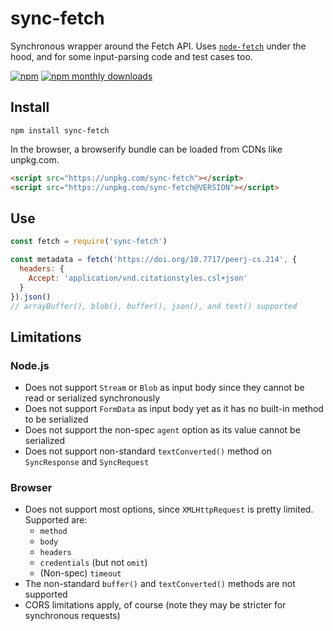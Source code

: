 # sync-fetch
Synchronous wrapper around the Fetch API. Uses [`node-fetch`](https://github.com/bitinn/node-fetch) under the hood, and for some input-parsing code and test cases too.

[![npm](https://img.shields.io/npm/v/sync-fetch?style=flat-square)](https://npmjs.com/package/sync-fetch)
[![npm monthly downloads](https://img.shields.io/npm/dm/sync-fetch?style=flat-square)](https://npm-stat.com/charts.html?package=sync-fetch)

## Install

    npm install sync-fetch

In the browser, a browserify bundle can be loaded from CDNs like unpkg.com.

```html
<script src="https://unpkg.com/sync-fetch"></script>
<script src="https://unpkg.com/sync-fetch@VERSION"></script>
```

## Use

```js
const fetch = require('sync-fetch')

const metadata = fetch('https://doi.org/10.7717/peerj-cs.214', {
  headers: {
    Accept: 'application/vnd.citationstyles.csl+json'
  }
}).json()
// arrayBuffer(), blob(), buffer(), json(), and text() supported
```

## Limitations

### Node.js

  - Does not support `Stream` or `Blob` as input body since they cannot be read or serialized synchronously
  - Does not support `FormData` as input body yet as it has no built-in method to be serialized
  - Does not support the non-spec `agent` option as its value cannot be serialized
  - Does not support non-standard `textConverted()` method on `SyncResponse` and `SyncRequest`

### Browser

  - Does not support most options, since `XMLHttpRequest` is pretty limited. Supported are:
    - `method`
    - `body`
    - `headers`
    - `credentials` (but not `omit`)
    - (Non-spec) `timeout`
  - The non-standard `buffer()` and `textConverted()` methods are not supported
  - CORS limitations apply, of course (note they may be stricter for synchronous requests)
